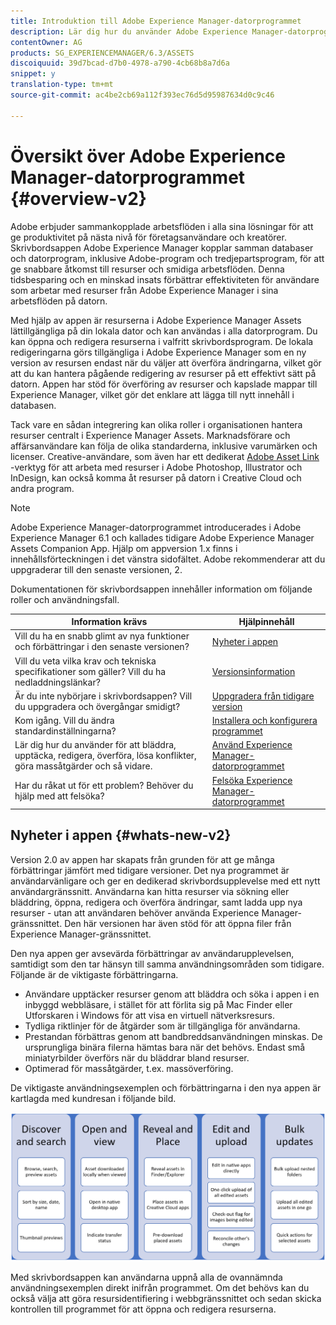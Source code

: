 ```yaml
---
title: Introduktion till Adobe Experience Manager-datorprogrammet
description: Lär dig hur du använder Adobe Experience Manager-datorprogrammet för att optimera resurshanteringsarbetsflödena för kreativa användare när du använder Adobe Experience Manager Assets direkt från deras dator.
contentOwner: AG
products: SG_EXPERIENCEMANAGER/6.3/ASSETS
discoiquuid: 39d7bcad-d7b0-4978-a790-4cb68b8a7d6a
snippet: y
translation-type: tm+mt
source-git-commit: ac4be2cb69a112f393ec76d5d95987634d0c9c46

---
```



# Översikt över Adobe Experience Manager-datorprogrammet {#overview-v2}

Adobe erbjuder sammankopplade arbetsflöden i alla sina lösningar för att ge produktivitet på nästa nivå för företagsanvändare och kreatörer. Skrivbordsappen Adobe Experience Manager kopplar samman databaser och datorprogram, inklusive Adobe-program och tredjepartsprogram, för att ge snabbare åtkomst till resurser och smidiga arbetsflöden. Denna tidsbesparing och en minskad insats förbättrar effektiviteten för användare som arbetar med resurser från Adobe Experience Manager i sina arbetsflöden på datorn.

Med hjälp av appen är resurserna i Adobe Experience Manager Assets lättillgängliga på din lokala dator och kan användas i alla datorprogram. Du kan öppna och redigera resurserna i valfritt skrivbordsprogram. De lokala redigeringarna görs tillgängliga i Adobe Experience Manager som en ny version av resursen endast när du väljer att överföra ändringarna, vilket gör att du kan hantera pågående redigering av resurser på ett effektivt sätt på datorn. Appen har stöd för överföring av resurser och kapslade mappar till Experience Manager, vilket gör det enklare att lägga till nytt innehåll i databasen.

Tack vare en sådan integrering kan olika roller i organisationen hantera resurser centralt i Experience Manager Assets. Marknadsförare och affärsanvändare kan följa de olika standarderna, inklusive varumärken och licenser. Creative-användare, som även har ett dedikerat [Adobe Asset Link](https://www.adobe.com/marketing/experience-manager-assets/adobe-asset-link.html) -verktyg för att arbeta med resurser i Adobe Photoshop, Illustrator och InDesign, kan också komma åt resurser på datorn i Creative Cloud och andra program.

>[!NOTE]
>
>Adobe Experience Manager-datorprogrammet introducerades i Adobe Experience Manager 6.1 och kallades tidigare Adobe Experience Manager Assets Companion App. Hjälp om appversion 1.x finns i innehållsförteckningen i det vänstra sidofältet. Adobe rekommenderar att du uppgraderar till den senaste versionen, 2.

Dokumentationen för skrivbordsappen innehåller information om följande roller och användningsfall.

| Information krävs | Hjälpinnehåll |
|-------------------------------------------------------------------------------------------------------|------------------------------------------------------------|
| Vill du ha en snabb glimt av nya funktioner och förbättringar i den senaste versionen? | [Nyheter i appen](#whats-new-v2) |
| Vill du veta vilka krav och tekniska specifikationer som gäller? Vill du ha nedladdningslänkar? | [Versionsinformation](release-notes.md) |
| Är du inte nybörjare i skrivbordsappen? Vill du uppgradera och övergångar smidigt? | [Uppgradera från tidigare version](install-upgrade.md#upgrade-from-previous-version) |
| Kom igång. Vill du ändra standardinställningarna? | [Installera och konfigurera programmet](install-upgrade.md) |
| Lär dig hur du använder för att bläddra, upptäcka, redigera, överföra, lösa konflikter, göra massåtgärder och så vidare. | [Använd Experience Manager-datorprogrammet](using.md) |
| Har du råkat ut för ett problem? Behöver du hjälp med att felsöka? | [Felsöka Experience Manager-datorprogrammet](troubleshoot.md) |

## Nyheter i appen {#whats-new-v2}

Version 2.0 av appen har skapats från grunden för att ge många förbättringar jämfört med tidigare versioner. Det nya programmet är användarvänligare och ger en dedikerad skrivbordsupplevelse med ett nytt användargränssnitt. Användarna kan hitta resurser via sökning eller bläddring, öppna, redigera och överföra ändringar, samt ladda upp nya resurser - utan att användaren behöver använda Experience Manager-gränssnittet. Den här versionen har även stöd för att öppna filer från Experience Manager-gränssnittet.

Den nya appen ger avsevärda förbättringar av användarupplevelsen, samtidigt som den tar hänsyn till samma användningsområden som tidigare. Följande är de viktigaste förbättringarna.

* Användare upptäcker resurser genom att bläddra och söka i appen i en inbyggd webbläsare, i stället för att förlita sig på Mac Finder eller Utforskaren i Windows för att visa en virtuell nätverksresurs.
* Tydliga riktlinjer för de åtgärder som är tillgängliga för användarna.
* Prestandan förbättras genom att bandbreddsanvändningen minskas. De ursprungliga binära filerna hämtas bara när det behövs. Endast små miniatyrbilder överförs när du bläddrar bland resurser.
* Optimerad för massåtgärder, t.ex. massöverföring.

De viktigaste användningsexemplen och förbättringarna i den nya appen är kartlagda med kundresan i följande bild.

![Nyheter i datorprogrammet Experience Manager](assets/aem_desktop_app_usecases_v2.png)

Med skrivbordsappen kan användarna uppnå alla de ovannämnda användningsexemplen direkt inifrån programmet. Om det behövs kan du också välja att göra resursidentifiering i webbgränssnittet och sedan skicka kontrollen till programmet för att öppna och redigera resurserna.
